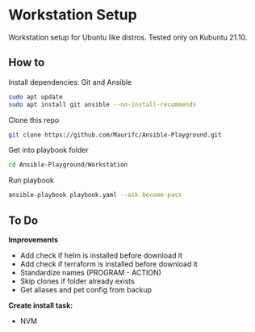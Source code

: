 # Workstation Setup
Workstation setup for Ubuntu like distros. Tested only on Kubuntu 21.10.

## How to

Install dependencies: Git and Ansible
```bash
sudo apt update
sudo apt install git ansible --no-install-recommends
```

Clone this repo
```bash
git clone https://github.com/Maurifc/Ansible-Playground.git
```

Get into playbook folder
```bash
cd Ansible-Playground/Workstation
```

Run playbook
```bash
ansible-playbook playbook.yaml --ask-become-pass
```
## To Do
**Improvements**
- Add check if helm is installed before download it
- Add check if terraform is installed before download it
- Standardize names (PROGRAM - ACTION)
- Skip clones if folder already exists
- Get aliases and pet config from backup

**Create install task:**
 - NVM

